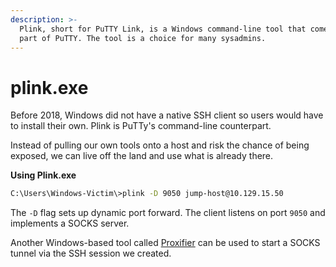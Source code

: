 ```yaml
---
description: >-
  Plink, short for PuTTY Link, is a Windows command-line tool that comes as a
  part of PuTTY. The tool is a choice for many sysadmins.
---
```


# plink.exe

Before 2018, Windows did not have a native SSH client so users would have to install their own. Plink is PuTTy's command-line counterpart.

Instead of pulling our own tools onto a host and risk the chance of being exposed, we can live off the land and use what is already there.

**Using Plink.exe**

```bash
C:\Users\Windows-Victim\>plink -D 9050 jump-host@10.129.15.50
```

The `-D` flag sets up dynamic port forward. The client listens on port `9050` and implements a SOCKS server.





Another Windows-based tool called [Proxifier](https://www.proxifier.com/) can be used to start a SOCKS tunnel via the SSH session we created.&#x20;
